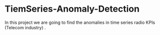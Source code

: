 # TiemSeries-Anomaly-Detection
In this project we are going to find the anomalies in time series radio KPIs (Telecom industry) .
